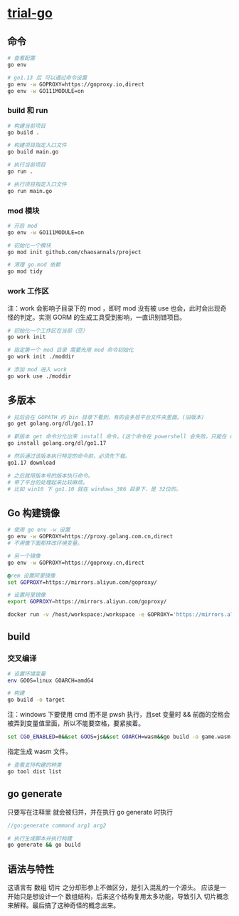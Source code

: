 # [trial-go](https://github.com/chaosannals/trial-go)

## 命令

```bash
# 查看配置
go env

# go1.13 后 可以通过命令设置
go env -w GOPROXY=https://goproxy.io,direct
go env -w GO111MODULE=on
```

### build 和 run

```bash
# 构建当前项目
go build .

# 构建项目指定入口文件
go build main.go

# 执行当前项目
go run .

# 执行项目指定入口文件
go run main.go
```

### mod 模块

```bash
# 开启 mod
go env -w GO111MODULE=on

# 初始化一个模块
go mod init github.com/chaosannals/project

# 清理 go.mod 依赖
go mod tidy
```

### work 工作区

注：work 会影响子目录下的 mod ，即时 mod 没有被 use 也会，此时会出现奇怪的判定。实测 GORM 的生成工具受到影响，一直识别错项目。

```bash
# 初始化一个工作区在当前（空）
go work init

# 指定第一个 mod 目录 需要先用 mod 命令初始化
go work init ./moddir

# 添加 mod 进入 work
go work use ./moddir
```

## 多版本

```bash
# 拉后会在 GOPATH 的 bin 目录下看到，有的会多层平台文件夹里面。(旧版本)
go get golang.org/dl/go1.17

# 新版本 get 命令分化出来 install 命令。(这个命令在 powershell 会失败，只能在 cmd 执行)
go install golang.org/dl/go1.17

# 然后通过该版本执行特定的命令前，必须先下载。
go1.17 download

# 之后就用版本号的版本执行命令。
# 带了平台的处理起来比较麻烦。
# 比如 win10 下 go1.10 就在 windows_386 目录下，是 32位的。
```

## Go 构建镜像

```bash
# 使用 go env -w 设置
go env -w GOPROXY=https://proxy.golang.com.cn,direct
# 不用像下面那样改环境变量。

# 另一个镜像
go env -w GOPROXY=https://goproxy.cn,direct
```

```bat
@rem 设置阿里镜像
set GOPROXY=https://mirrors.aliyun.com/goproxy/
```

```bash
# 设置阿里镜像
export GOPROXY=https://mirrors.aliyun.com/goproxy/
```

```sh
docker run -v /host/workspace:/workspace -e GOPROXY='https://mirrors.aliyun.com/goproxy/' -e GO111MODULE=on --name gomake gomake
```


## build

### 交叉编译

```bash
# 设置环境变量
env GOOS=linux GOARCH=amd64

# 构建
go build -o target
```

注：windows 下要使用 cmd 而不是 pwsh 执行，且set 变量时 && 前面的空格会被弄到变量值里面，所以不能要空格，要紧挨着。
```cmd
set CGO_ENABLED=0&&set GOOS=js&&set GOARCH=wasm&&go build -o game.wasm main.go
```
指定生成 wasm 文件。


```bash
# 查看支持构建的种类
go tool dist list
```

## go generate

只要写在注释里 就会被归并，并在执行 go generate 时执行

```go
//go:generate command arg1 arg2
```

```bash
# 执行生成脚本并执行构建
go generate && go build
```

## 语法与特性

这语言有 数组 切片 之分却形参上不做区分，是引入混乱的一个源头。
应该是一开始只是想设计一个 数组结构，后来这个结构复用太多功能，导致引入 切片概念来解释。最后搞了这种奇怪的概念出来。